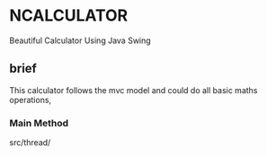 # NCALCULATOR
Beautiful Calculator Using Java Swing

## brief
This calculator follows the mvc model and could do all basic maths operations,

### Main Method

src/thread/